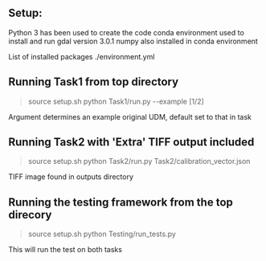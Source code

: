 ## Setup:
Python 3 has been used to create the code
conda environment used to install and run gdal version 3.0.1
numpy also installed in conda environment

List of installed packages ./environment.yml


## Running Task1 from top directory
> source setup.sh
> python Task1/run.py --example [1/2]

Argument determines an example original UDM, default set to that in task


## Running Task2 with 'Extra' TIFF output included 
> source setup.sh
> python Task2/run.py Task2/calibration_vector.json

TIFF image found in outputs directory


## Running the testing framework from the top direcory
> source setup.sh
> python Testing/run_tests.py

This will run the test on both tasks
